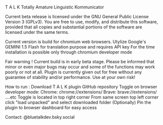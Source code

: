 T A L K
Totally Amature Linguistic Kommunicator

Current beta release is licensed under the GNU General Public License Version 3 (GPLv3). 
You are free to use, modify, and distribute this software, provided that all copies and 
substantial portions of the software are licensed under the same terms.

Current version is build for chromium web browsers.
Utylize Google's GEMINI 1.5 Flash for translation purpose and requires API key
For the time installation is possible only through chromium developer mode

Fair warning !
Current build is in early beta stage. Please be informed that minor or even major bugs may
occur and some of the functions may work poorly or not at all. Plugin is currently given
out for free without any guarantee of stability and/or performance. Use at your own risk!

How to run :
Download T A L K plugin GitHub repository
Toggle on browser developer mode:
Chrome: chrome://extensions/ Brave: brave://extensions/ ....etc
Toggle is located in top right corner
From same screen top left corner click "load unpacked" and select downloaded folder
(Optionally) Pin the plugin to browser dashboard for easy access

Contact: @bluetalkdev.bsky.social
